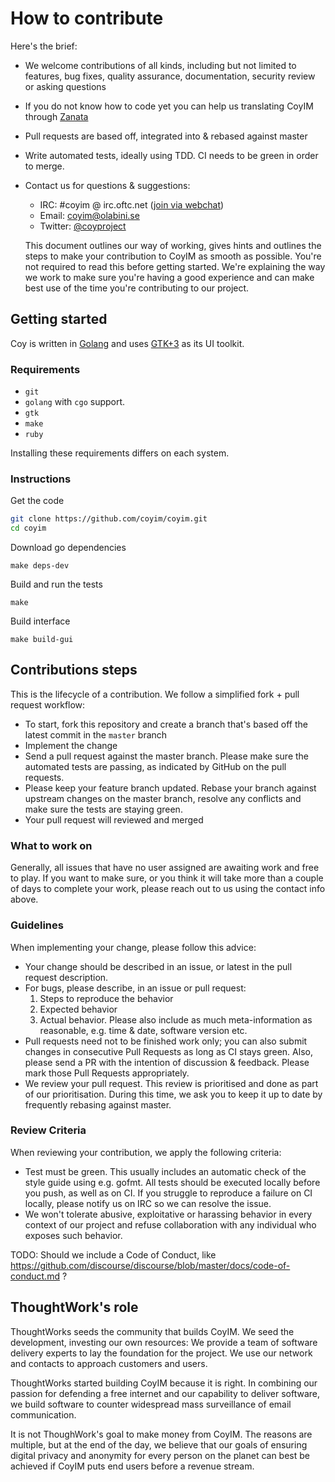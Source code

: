 # How to contribute
Here's the brief:

* We welcome contributions of all kinds, including but not limited to features, bug fixes, quality assurance, documentation, security review or asking questions
* If you do not know how to code yet you can help us translating CoyIM through [Zanata](https://translate.zanata.org/zanata/project/view/coyim)
* Pull requests are based off, integrated into & rebased against master
* Write automated tests, ideally using TDD. CI needs to be green in order to merge.
* Contact us for questions & suggestions:
  * IRC: #coyim @ irc.oftc.net ([join via webchat](https://webchat.oftc.net))
  * Email: [coyim@olabini.se](mailto:coyim@olabini.se)
  * Twitter: [@coyproject](https://twitter.com/coyproject)

  This document outlines our way of working, gives hints and outlines the steps to make your contribution to CoyIM as smooth as possible. You're not required to read this before getting started. We're explaining the way we work to make sure you're having a good experience and can make best use of the time you're contributing to our project.

## Getting started

Coy is written in [Golang](https://golang.org/) and uses
[GTK+3](http://www.gtk.org/) as its UI toolkit.

### Requirements

- `git`
- `golang` with `cgo` support.
- `gtk`
- `make`
- `ruby`

Installing these requirements differs on each system.

### Instructions

Get the code

```sh
git clone https://github.com/coyim/coyim.git
cd coyim
```

Download go dependencies

`make deps-dev`

Build and run the tests

`make`

Build interface

`make build-gui`

## Contributions steps

This is the lifecycle of a contribution. We follow a simplified fork + pull request workflow:

* To start, fork this repository and create a branch that's based off the latest commit in the `master` branch
* Implement the change
* Send a pull request against the master branch. Please make sure the automated tests are passing, as indicated by GitHub on the pull requests.
* Please keep your feature branch updated. Rebase your branch against upstream changes on the master branch, resolve any conflicts and make sure the tests are staying green.
* Your pull request will reviewed and merged

### What to work on

Generally, all issues that have no user assigned are awaiting work and free to play. If you want to make sure, or you think it will take more than a couple of days to complete your work, please reach out to us using the contact info above.

### Guidelines

When implementing your change, please follow this advice:

* Your change should be described in an issue, or latest in the pull request description.
* For bugs, please describe, in an issue or pull request:
  1. Steps to reproduce the behavior
  2. Expected behavior
  3. Actual behavior. Please also include as much meta-information as reasonable, e.g. time & date, software version etc.
* Pull requests need not to be finished work only; you can also submit changes in consecutive Pull Requests as long as CI stays green. Also, please send a PR with the intention of discussion & feedback. Please mark those Pull Requests appropriately.
* We review your pull request. This review is prioritised and done as part of our prioritisation. During this time, we ask you to keep it up to date by frequently rebasing against master.

### Review Criteria

When reviewing your contribution, we apply the following criteria:

* Test must be green. This usually includes an automatic check of the style guide using e.g. gofmt. All tests should be executed locally before you push, as well as on CI. If you struggle to reproduce a failure on CI locally, please notify us on IRC so we can resolve the issue.
* We won't tolerate abusive, exploitative or harassing behavior in every context of our project and refuse collaboration with any individual who exposes such behavior.

TODO: Should we include a Code of Conduct, like
https://github.com/discourse/discourse/blob/master/docs/code-of-conduct.md ?

## ThoughtWork's role

ThoughtWorks seeds the community that builds CoyIM. We seed the development, investing our own resources: We provide a team of software delivery experts to lay the foundation for the project. We use our network and contacts to approach customers and users.

ThoughtWorks started building CoyIM because it is right. In combining our passion for defending a free internet and our capability to deliver software, we build software to counter widespread mass surveillance of email communication.

It is not ThoughWork's goal to make money from CoyIM. The reasons are multiple, but at the end of the day, we believe that our goals of ensuring digital privacy and anonymity for every person on the planet can best be achieved if CoyIM puts end users before a revenue stream.

